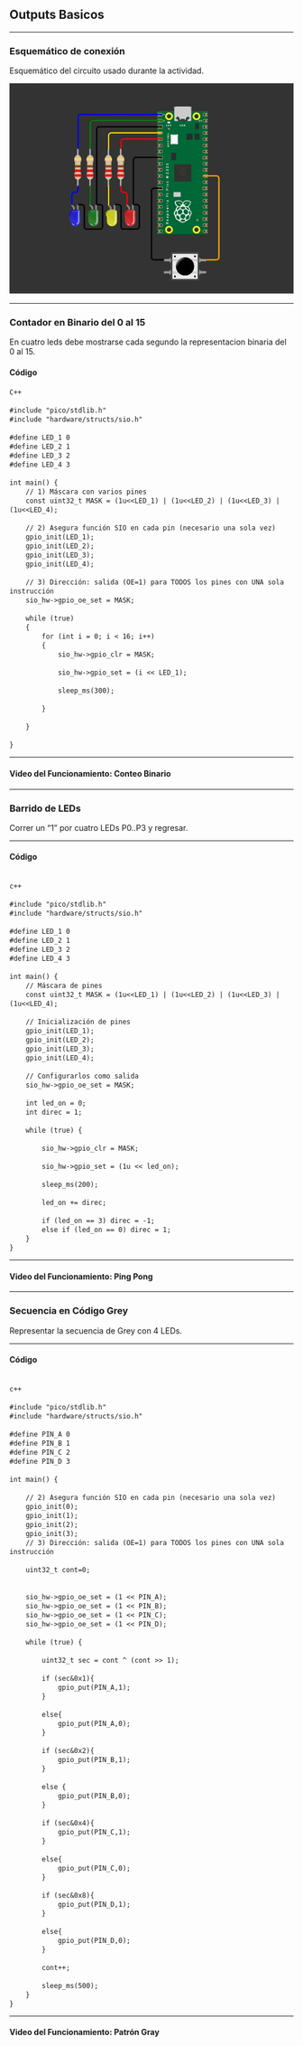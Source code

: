 ## Outputs Basicos

---

### Esquemático de conexión

Esquemático del circuito usado durante la actividad.

![Diagrama del sistema](../recursos/imgs/esquematico_tarea2.jpg)

---

### Contador en Binario del 0 al 15

En cuatro leds debe mostrarse cada segundo la representacion binaria del 0 al 15.

#### Código
``` codigo
C++

#include "pico/stdlib.h"
#include "hardware/structs/sio.h"

#define LED_1 0
#define LED_2 1
#define LED_3 2
#define LED_4 3

int main() {
    // 1) Máscara con varios pines
    const uint32_t MASK = (1u<<LED_1) | (1u<<LED_2) | (1u<<LED_3) | (1u<<LED_4);

    // 2) Asegura función SIO en cada pin (necesario una sola vez)
    gpio_init(LED_1);
    gpio_init(LED_2);
    gpio_init(LED_3);
    gpio_init(LED_4);

    // 3) Dirección: salida (OE=1) para TODOS los pines con UNA sola instrucción
    sio_hw->gpio_oe_set = MASK;

    while (true)
    {
        for (int i = 0; i < 16; i++)
        {
            sio_hw->gpio_clr = MASK;

            sio_hw->gpio_set = (i << LED_1); 

            sleep_ms(300);

        }
        
    }
    
}
```

---

#### Video del Funcionamiento: Conteo Binario



---

### Barrido de LEDs

Correr un “1” por cuatro LEDs P0..P3 y regresar.

---

#### Código

``` codigo

c++

#include "pico/stdlib.h"
#include "hardware/structs/sio.h"

#define LED_1 0
#define LED_2 1
#define LED_3 2
#define LED_4 3

int main() {
    // Máscara de pines
    const uint32_t MASK = (1u<<LED_1) | (1u<<LED_2) | (1u<<LED_3) | (1u<<LED_4);

    // Inicialización de pines
    gpio_init(LED_1);
    gpio_init(LED_2);
    gpio_init(LED_3);
    gpio_init(LED_4);

    // Configurarlos como salida
    sio_hw->gpio_oe_set = MASK;

    int led_on = 0;
    int direc = 1;

    while (true) {
        
        sio_hw->gpio_clr = MASK;

        sio_hw->gpio_set = (1u << led_on);

        sleep_ms(200);

        led_on += direc;

        if (led_on == 3) direc = -1;
        else if (led_on == 0) direc = 1;
    }
}

```
---

#### Video del Funcionamiento: Ping Pong



---

### Secuencia en Código Grey

Representar la secuencia de Grey con 4 LEDs.

---

#### Código

``` codigo

c++

#include "pico/stdlib.h"
#include "hardware/structs/sio.h"

#define PIN_A 0
#define PIN_B 1
#define PIN_C 2
#define PIN_D 3

int main() {

    // 2) Asegura función SIO en cada pin (necesario una sola vez)
    gpio_init(0);
    gpio_init(1);
    gpio_init(2);
    gpio_init(3);
    // 3) Dirección: salida (OE=1) para TODOS los pines con UNA sola instrucción

    uint32_t cont=0;

    
    sio_hw->gpio_oe_set = (1 << PIN_A);
    sio_hw->gpio_oe_set = (1 << PIN_B);
    sio_hw->gpio_oe_set = (1 << PIN_C);
    sio_hw->gpio_oe_set = (1 << PIN_D);

    while (true) {
    
        uint32_t sec = cont ^ (cont >> 1);

        if (sec&0x1){
            gpio_put(PIN_A,1);
        }

        else{
            gpio_put(PIN_A,0);
        }
        
        if (sec&0x2){
            gpio_put(PIN_B,1);
        }

        else {
            gpio_put(PIN_B,0);
        }

        if (sec&0x4){
            gpio_put(PIN_C,1);	
        }

        else{
            gpio_put(PIN_C,0);
        }

        if (sec&0x8){
            gpio_put(PIN_D,1);		
        }

        else{
            gpio_put(PIN_D,0);
        }

        cont++;

        sleep_ms(500);
    }
}

```

---

#### Video del Funcionamiento: Patrón Gray